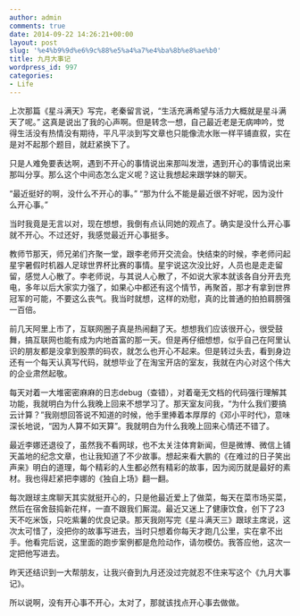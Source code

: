 ```yaml
---
author: admin
comments: true
date: 2014-09-22 14:26:21+00:00
layout: post
slug: '%e4%b9%9d%e6%9c%88%e5%a4%a7%e4%ba%8b%e8%ae%b0'
title: 九月大事记
wordpress_id: 997
categories:
- Life
---
```


上次那篇《星斗满天》写完，老秦留言说，“生活充满希望与活力大概就是星斗满天了呢。” 这真是说出了我的心声啊。但是转念一想，自己最近老是无病呻吟，觉得生活没有热情没有期待，平凡平淡到写文章也只能像流水账一样平铺直叙，实在是对不起那个题目，就赶紧换下了。





只是人难免要表达啊，遇到不开心的事情说出来那叫发泄，遇到开心的事情说出来那叫分享。那么这个中间态怎么定义呢？这让我想起来跟学妹的聊天。





“最近挺好的啊，没什么不开心的事。” “那为什么不能是最近很不好呢，因为没什么开心事。”





当时我竟是无言以对，现在想想，我倒有点认同她的观点了。确实是没什么开心事就不开心。不过还好，我感觉最近开心事挺多。





教师节那天，师兄弟们齐聚一堂，跟李老师开交流会。快结束的时候，李老师问起星宇暑假时机器人足球世界杯比赛的事情。星宇说这次没比好，人员也是走走留留，感觉人心散了。李老师说，与其说人心散了，不如说大家本就该各自分开去充电，多年以后大家实力强了，如果心中都还有这个情节，再聚首，那才有拿到世界冠军的可能，不要这么丧气。我当时就想，这样的劝慰，真的比普通的拍拍肩膀强一百倍。





前几天阿里上市了，互联网圈子真是热闹翻了天。想想我们应该很开心，很受鼓舞，搞互联网也能有成为内地首富的那一天。但是再仔细想想，似乎自己在阿里认识的朋友都是没拿到股票的码农，就怎么也开心不起来。但是转过头去，看到身边还有一个每天认真写代码，就想毕业了在淘宝开店的室友，我就在内心对这个伟大的企业肃然起敬。





每天对着一大堆密密麻麻的日志debug（查错），对着毫无文档的代码强行理解其功能，我就明白为什么我晚上回来不想学习了。那天室友问我，“为什么我们要搞云计算？”我刚想回答说不知道的时候，他手里捧着本厚厚的《邓小平时代》，意味深长地说，“因为人算不如天算”。我就明白为什么我晚上回来心情还不错了。





最近李娜还退役了，虽然我不看网球，也不太关注体育新闻，但是微博、微信上铺天盖地的纪念文章，也让我知道了不少故事。想起来看大鹏的《在难过的日子笑出声来》明白的道理，每个精彩的人生都必然有精彩的故事，因为阅历就是最好的素材。我也得赶紧把李娜的《独自上场》翻一翻。





每次跟球主席聊天其实就挺开心的，只是他最近爱上了做菜，每天在菜市场买菜，然后在宿舍鼓捣新花样，一直不跟我们厮混。最近又迷上了健康饮食，创下了23天不吃米饭，只吃紫薯的优良记录。那天我刚写完《星斗满天三》跟球主席说，这次太可惜了，没把你的故事写进去，当时只想着你每天才跑几公里，实在拿不出手。他看完后说，这里面的跑步案例都是危险动作，请勿模仿。我答应他，这次一定把他写进去。





昨天还结识到一大帮朋友，让我兴奋到九月还没过完就忍不住来写这个《九月大事记》。





所以说啊，没有开心事不开心，太对了，那就该找点开心事去做做。




